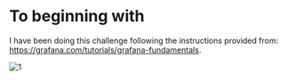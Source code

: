 # To beginning with 
I have been doing this challenge following the instructions provided from: https://grafana.com/tutorials/grafana-fundamentals.

![1](C:\Users\vgiov\Desktop\Challenge\1.Setup.png)

